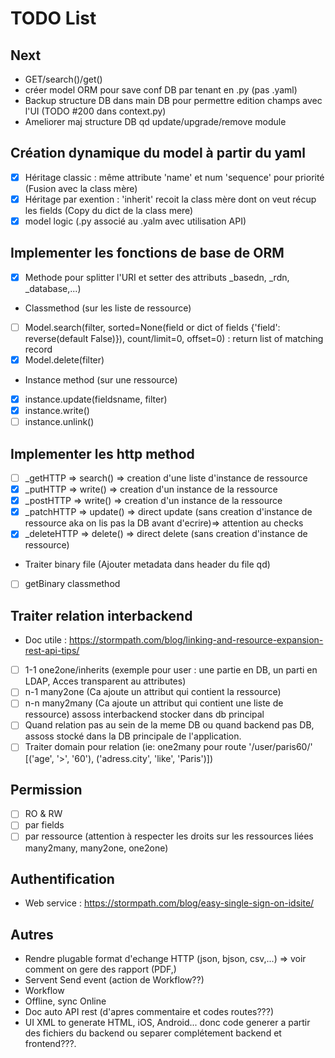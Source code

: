 # TODO List

## Next

- GET/search()/get()
- créer model ORM pour save conf DB par tenant en .py (pas .yaml)
- Backup structure DB dans main DB pour permettre edition champs avec l'UI (TODO #200 dans context.py)
- Ameliorer maj structure DB qd update/upgrade/remove module


## Création dynamique du model à partir du yaml

- [x] Héritage classic : même attribute 'name' et num 'sequence' pour priorité (Fusion avec la class mère)
- [x] Héritage par exention :  'inherit' recoit la class mère dont on veut récup les fields (Copy du dict de la class mere)
- [x] model logic (.py associé au .yalm avec utilisation API)

## Implementer les fonctions de base de ORM

- [x] Methode pour splitter l'URI et setter des attributs _basedn, _rdn, _database,...)
- Classmethod (sur les liste de ressource)
 - [ ] Model.search(filter, sorted=None(field or dict of fields {'field': reverse(default False)}), count/limit=0, offset=0) : return list of matching record
 - [x] Model.delete(filter)
- Instance method (sur une ressource)
 - [x] instance.update(fieldsname, filter)
 - [x] instance.write()
 - [ ] instance.unlink()

## Implementer les http method

-  [ ] _getHTTP => search() => creation d'une liste d'instance de ressource
-  [x] _putHTTP => write() => creation d'un instance de la ressource
-  [x] _postHTTP => write() => creation d'un instance de la ressource
-  [x] _patchHTTP => update() => direct update (sans creation d'instance de ressource aka on lis pas la DB avant d'ecrire)=> attention au checks
-  [x] _deleteHTTP => delete() => direct delete (sans creation d'instance de ressource)
- Traiter binary file (Ajouter metadata dans header du file qd)
-  [ ] getBinary classmethod

## Traiter relation interbackend

- Doc utile : https://stormpath.com/blog/linking-and-resource-expansion-rest-api-tips/

- [ ] 1-1 one2one/inherits (exemple pour user : une partie en DB, un parti en LDAP, Acces transparent au attributes)
- [ ] n-1 many2one (Ca ajoute un attribut qui contient la ressource)
- [ ] n-n many2many (Ca ajoute un attribut qui contient une liste de ressource) assoss interbackend stocker dans db principal
- [ ] Quand relation pas au sein de la meme DB ou quand backend pas DB, assoss stocké dans la DB principale de l'application.
- [ ] Traiter domain pour relation (ie: one2many pour route '/user/paris60/' [('age', '>', '60'), ('adress.city', 'like', 'Paris')])

## Permission

- [ ] RO & RW
- [ ] par fields
- [ ] par ressource (attention à respecter les droits sur les ressources liées many2many, many2one, one2one)

## Authentification

- Web service : https://stormpath.com/blog/easy-single-sign-on-idsite/

## Autres

- Rendre plugable format d'echange HTTP (json, bjson, csv,...) => voir comment on gere des rapport (PDF,)
- Servent Send event (action de Workflow??)
- Workflow
- Offline, sync Online
- Doc auto API rest (d'apres commentaire et codes routes???)
- UI XML to generate HTML, iOS, Android... donc code generer a partir des fichiers du backend ou separer complétement backend et frontend???.
